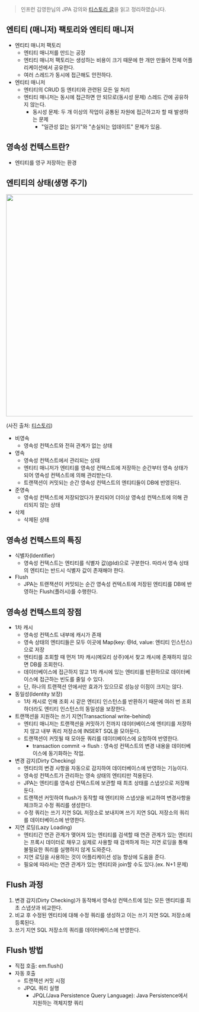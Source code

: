 > 인프런 김영한님의 JPA 강의와 [티스토리 글](https://velog.io/@conatuseus/%EC%98%81%EC%86%8D%EC%84%B1-%EC%BB%A8%ED%85%8D%EC%8A%A4%ED%8A%B8-2-ipk07xrnoe)을 읽고 정리하였습니다. 



## 엔티티 (매니저) 팩토리와 엔티티 매니저

- 엔티티 매니저 팩토리
  - 엔티티 매니저를 만드는 공장
  - 엔티티 매니저 팩토리는 생성하는 비용이 크기 때문에 한 개만 만들어 전체 어플리케이션에서 공유한다.
  - 여러 스레드가 동시에 접근해도 안전하다.
- 엔티티 매니저
  - 엔티티의 CRUD 등 엔티티와 관련된 모든 일 처리
  - 엔티티 매니저는 동시에 접근하면 안 되므로(동시성 문제) 스레드 간에 공유하지 않는다.
    - 동시성 문제: 두 개 이상의 작업이 공통된 자원에 접근하고자 할 때 발생하는 문제 
      - "일관성 없는 읽기"와 "손실되는 업데이트" 문제가 있음.



## 영속성 컨텍스트란?

- 엔티티를 영구 저장하는 환경



## 엔티티의 상태(생명 주기)



<img src="https://user-images.githubusercontent.com/71204049/143987403-2afebf65-8ae9-4a39-b4cf-f7e423a146aa.png" width="600" />

(사진 출처: [티스토리](https://velog.io/@conatuseus/2019-09-06-0009-%EC%9E%91%EC%84%B1%EB%90%A8-cfk06vdfm9))

- 비영속
  - 영속성 컨텍스트와 전혀 관계가 없는 상태
- 영속
  - 영속성 컨텍스트에서 관리되는 상태
  - 엔티티 매니저가 엔티티를 영속성 컨텍스트에 저장하는 순간부터 영속 상태가 되어 영속성 컨텍스트에 의해 관리받는다.
  - 트랜잭션이 커밋되는 순간 영속성 컨텍스트의 엔티티들이 DB에 반영된다.
- 준영속
  - 영속성 컨텍스트에 저장되었다가 분리되어 더이상 영속성 컨텍스트에 의해 관리되지 않는 상태
- 삭제
  - 삭제된 상태



## 영속성 컨텍스트의 특징

- 식별자(Identifier)
  - 영속성 컨텍스트는 엔티티를 식별자 값(@Id)으로 구분한다. 따라서 영속 상태의 엔티티는 반드시 식별자 값이 존재해야 한다.
- Flush
  - JPA는 트랜잭션이 커밋되는 순간 영속성 컨텍스트에 저장된 엔티티를 DB에 반영하는 Flush(플러시)를 수행한다.



## 영속성 컨텍스트의 장점

- 1차 캐시
  - 영속성 컨텍스트 내부에 캐시가 존재
  - 영속 상태의 엔티티들은 모두 이곳에 Map(key: @Id, value: 엔티티 인스턴스)으로 저장
  - 엔티티를 조회할 때 먼저 1차 캐시(메모리 상주)에서 찾고 캐시에 존재하지 않으면 DB를 조회한다.
  - 데이터베이스에 접근하지 않고 1차 캐시에 있는 엔티티를 반환하므로 데이터베이스에 접근하는 빈도를 줄일 수 있다.
  - 단, 하나의 트랜잭션 안에서만 효과가 있으므로 성능상 이점이 크지는 않다.
- 동일성(Identity 보장)
  - 1차 캐시로 인해 조회 시 같은 엔티티 인스턴스를 반환하기 때문에 여러 번 조회하더라도 엔티티 인스턴스의 동일성을 보장한다.
- 트랜잭션을 지원하는 쓰기 지연(Transactional write-behind)
  - 엔티티 매니저는 트랜잭션을 커밋하기 전까지 데이터베이스에 엔티티를 저장하지 않고 내부 쿼리 저장소에 INSERT SQL을 모아둔다.
  - 트랜잭션이 커밋될 때 모아둔 쿼리를 데이터베이스에 요청하여 반영한다.
    - transaction commit -> flush : 영속성 컨텍스트의 변경 내용을 데이터베이스에 동기화하는 작업.
- 변경 감지(Dirty Checking)
  - 엔티티의 변경 사항을 자동으로 감지하여 데이터베이스에 반영하는 기능이다.
  - 영속성 컨텍스트가 관리하는 영속 상태의 엔티티만 적용된다.
  - JPA는 엔티티를 영속성 컨텍스트에 보관할 때 최초 상태를 스냅샷으로 저장해둔다.
  - 트랜잭션 커밋하여 flush가 동작할 때 엔티티와 스냅샷을 비교하여 변경사항을 체크하고 수정 쿼리를 생성한다.
  - 수정 쿼리는 쓰기 지연 SQL 저장소로 보내지며 쓰기 지연 SQL 저장소의 쿼리를 데이터베이스에 반영한다.
- 지연 로딩(Lazy Loading)
  -  엔티티간 연관 관계가 맺어져 있는 엔티티를 검색할 때 연관 관계가 있는 엔티티는 프록시 데이터로 채우고 실제로 사용할 때 검색하게 하는 지연 로딩을 통해 불필요한 쿼리를 실행하지 않게 도와준다.
  - 지연 로딩을 사용하는 것이 어플리케이션 성능 향상에 도움을 준다.
  - 필요에 따라서는 연관 관계가 있는 엔티티와 join할 수도 있다.(ex. N+1 문제)



## Flush 과정

1. 변경 감지(Dirty Checking)가 동작해서 영속성 컨텍스트에 있는 모든 엔티티를 최초 스냅샷과 비교한다.
2. 비교 후 수정된 엔티티에 대해 수정 쿼리를 생성하고 이는 쓰기 지연 SQL 저장소에 등록된다.
3. 쓰기 지연 SQL 저장소의 쿼리를 데이터베이스에 반영한다.



## Flush 방법

- 직접 호출: em.flush()
- 자동 호출
  - 트랜잭션 커밋 시점
  - JPQL 쿼리 실행
    - JPQL(Java Persistence Query Language): Java Persistence에서 지원하는 객체지향 쿼리

